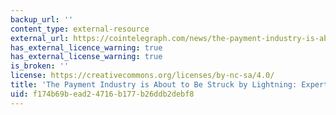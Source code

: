 ```yaml
---
backup_url: ''
content_type: external-resource
external_url: https://cointelegraph.com/news/the-payment-industry-is-about-to-be-struck-by-lightning-expert-take
has_external_licence_warning: true
has_external_license_warning: true
is_broken: ''
license: https://creativecommons.org/licenses/by-nc-sa/4.0/
title: 'The Payment Industry is About to Be Struck by Lightning: Expert Take'
uid: f174b69b-ead2-4716-b177-b26ddb2debf8
---
```

